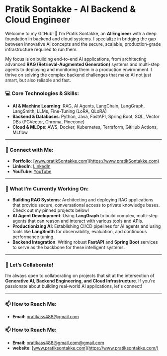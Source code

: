 # Pratik Sontakke - AI Backend & Cloud Engineer

Welcome to my GitHub! 👋 I’m Pratik Sontakke, an **AI Engineer** with a deep foundation in backend and cloud systems. I specialize in bridging the gap between innovative AI concepts and the secure, scalable, production-grade infrastructure required to run them.

My focus is on building end-to-end AI applications, from architecting advanced **RAG (Retrieval-Augmented Generation)** systems and multi-step agents to deploying and monitoring them in a production environment. I thrive on solving the complex backend challenges that make AI not just smart, but also reliable and fast.

### 💻 Core Technologies & Skills:

- **AI & Machine Learning**: RAG, AI Agents, LangChain, LangGraph, LangSmith, LLMs, Fine-Tuning (LoRA, QLoRA)
- **Backend & Databases**: Python, Java, FastAPI, Spring Boot, SQL, Vector DBs (PGVector, Chroma, Pinecone)
- **Cloud & MLOps**: AWS, Docker, Kubernetes, Terraform, GitHub Actions, MLflow

---

### 🔗 Connect with Me:

- **Portfolio**: [www.pratikSontakke.com](https://www.pratikSontakke.com)
- **LinkedIn**: [LinkedIn](https://www.linkedin.com/in/pratik-sontakke)
- **YouTube**: [YouTube](https://www.youtube.com/@PratikSontakkeTech)

---

### 🌱 What I’m Currently Working On:

- **Building RAG Systems**: Architecting and deploying RAG applications that provide secure, conversational access to private knowledge bases. Check out my pinned projects below!
- **AI Agent Development**: Using **LangGraph** to build complex, multi-step agents that can reason and interact with various tools and APIs.
- **Productionizing AI**: Establishing CI/CD pipelines for AI agents and using tools like **LangSmith** for observability, evaluation, and continuous performance tuning.
- **Backend Integration**: Writing robust **FastAPI** and **Spring Boot** services to serve as the backbone for these intelligent systems.

---

### 🚀 Let’s Collaborate!

I’m always open to collaborating on projects that sit at the intersection of **Generative AI, Backend Engineering, and Cloud Infrastructure**. If you're passionate about building real-world AI applications, let's connect!

---

### 📫 How to Reach Me:

- **Email**: [pratikass488@gmail.com](mailto:pratikass488@gmail.com?subject=GitHub%20-%20Let’s%20Connect)

### 📫 **How to Reach Me**:  
- **Email**: [pratikass488@gmail.com@gmail.com](mailto:pratikass488@gmail.com?subject=Let’s%20Connect%20)
- **website**: [www.pratiksontakke.com](https://www.pratiksontakke.com/)
